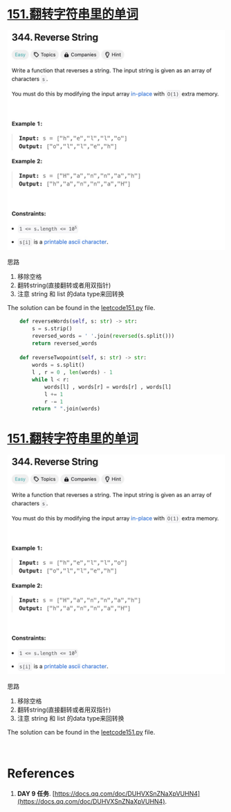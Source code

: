 #  [151.翻转字符串里的单词](https://leetcode.cn/problems/reverse-string/) 

![题目](jpgs/344.jpg)


思路
1. 移除空格
2. 翻转string(直接翻转或者用双指针)
3. 注意 string 和 list 的data type来回转换


  The solution can be found in the [leetcode151.py](codes/leetcode151.py) file.

```python
    def reverseWords(self, s: str) -> str:
        s = s.strip()
        reversed_words = ' '.join(reversed(s.split()))
        return reversed_words

    def reverseTwopoint(self, s: str) -> str:
        words = s.split()
        l , r = 0 , len(words) - 1
        while l < r:
            words[l] , words[r] = words[r] , words[l]
            l += 1 
            r -= 1 
        return " ".join(words) 
```
 
#  [151.翻转字符串里的单词](https://leetcode.cn/problems/reverse-string/) 

![题目](jpgs/344.jpg)


思路
1. 移除空格
2. 翻转string(直接翻转或者用双指针)
3. 注意 string 和 list 的data type来回转换


  The solution can be found in the [leetcode151.py](codes/leetcode151.py) file.

```python
  
```





# References

1. **DAY 9 任务**. [https://docs.qq.com/doc/DUHVXSnZNaXpVUHN4](https://docs.qq.com/doc/DUHVXSnZNaXpVUHN4).  